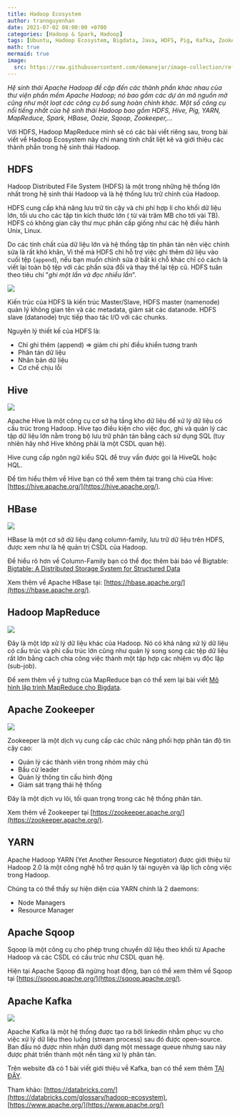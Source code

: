 ```yaml
---
title: Hadoop Ecosystem
author: trannguyenhan
date: 2021-07-02 08:00:00 +0700
categories: [Hadoop & Spark, Hadoop]
tags: [Ubuntu, Hadoop Ecosystem, Bigdata, Java, HDFS, Pig, Kafka, Zookeeper, Hive, HBase, Sqoop]
math: true
mermaid: true
image:
  src: https://raw.githubusercontent.com/demanejar/image-collection/refs/heads/main/HadoopEcosystem/hadoop_ecosystem_banner.jpg
---
```


*Hệ sinh thái Apache Hadoop đề cập đến các thành phần khác nhau của thư viện phần mềm Apache Hadoop; nó bao gồm các dự án mã nguồn mở cũng như một loạt các công cụ bổ sung hoàn chỉnh khác. Một số công cụ nổi tiếng nhất của hệ sinh thái Hadoop bao gồm HDFS, Hive, Pig, YARN, MapReduce, Spark, HBase, Oozie, Sqoop, Zookeeper,...* 

Với HDFS, Hadoop MapReduce mình sẽ có các bài viết riêng sau, trong bài viết về Hadoop Ecosystem này chỉ mang tính chất liệt kê và giới thiệu các thành phần trong hệ sinh thái Hadoop. 

## HDFS 

Hadoop Distributed File System (HDFS) là một trong những hệ thống lớn nhất trong hệ sinh thái Hadoop và là hệ thống lưu trữ chính của Hadoop.

HDFS cung cấp khả năng lưu trữ tin cậy và chi phí hợp lí cho khối dữ liệu lớn, tối ưu cho các tập tin kích thước lớn ( từ vài trăm MB cho tới vài TB). HDFS có không gian cây thư mục phân cấp giống như các hệ điều hành Unix, Linux.

Do các tính chất của dữ liệu lớn và hệ thống tập tin phân tán nên việc chỉnh sửa là rất khó khăn, Vì thế mà HDFS chỉ hỗ trợ việc ghi thêm dữ liệu vào cuối tệp (`append`), nếu bạn muốn chỉnh sửa ở bất kì chỗ khác chỉ có cách là viết lại toàn bộ tệp với các phần sửa đổi và thay thế lại tệp cũ. HDFS tuân theo tiêu chí "*ghi một lần và đọc nhiều lần*".

![](https://raw.githubusercontent.com/demanejar/image-collection/refs/heads/main/HadoopEcosystem/hdfs_archi.jpg)

Kiến trúc của HDFS là kiến trúc Master/Slave, HDFS master (namenode) quản lý không gian tên và các metadata, giám sát các datanode. HDFS slave (datanode) trực tiếp thao tác I/O với các chunks.

Nguyên lý thiết kế của HDFS là: 
- Chỉ ghi thêm (append) => giảm chi phí điều khiển tương tranh
- Phân tán dữ liệu
- Nhân bản dữ liệu
- Cơ chế chịu lỗi

## Hive

![](https://raw.githubusercontent.com/demanejar/image-collection/refs/heads/main/HadoopEcosystem/hive_logo.jpg)

Apache Hive là một công cụ cơ sở hạ tầng kho dữ liệu để xử lý dữ liệu có cấu trúc trong Hadoop. Hive tạo điều kiện cho việc đọc, ghi và quản lý các tập dữ liệu lớn nằm trong bộ lưu trữ phân tán bằng cách sử dụng SQL (tuy nhiên hãy nhớ Hive không phải là một CSDL quan hệ).

Hive cung cấp ngôn ngữ kiểu SQL để truy vấn được gọi là HiveQL hoặc HQL.

Để tìm hiểu thêm về Hive bạn có thể xem thêm tại trang chủ của Hive: [https://hive.apache.org/](https://hive.apache.org/).

## HBase

![](https://raw.githubusercontent.com/demanejar/image-collection/refs/heads/main/HadoopEcosystem/hbase_logo.jpg)

HBase là một cơ sở dữ liệu dạng column-family, lưu trữ dữ liệu trên HDFS, được xem như là hệ quản trị CSDL của Hadoop.

Để hiểu rõ hơn về Column-Family bạn có thể đọc thêm bài báo về Bigtable: [Bigtable: A Distributed Storage System for Structured Data](https://github.com/demanejar/download-folder/blob/main/chang.pdf)

Xem thêm về Apache HBase tại: [https://hbase.apache.org/](https://hbase.apache.org/).

## Hadoop MapReduce

![](https://raw.githubusercontent.com/demanejar/image-collection/refs/heads/main/HadoopEcosystem/hadoop_mapreduce_flow_ecosystem.jpg)

Đây là một lớp xử lý dữ liệu khác của Hadoop. Nó có khả năng xử lý dữ liệu có cấu trúc và phi cấu trúc lớn cũng như quản lý song song các tệp dữ liệu rất lớn bằng cách chia công việc thành một tập hợp các nhiệm vụ độc lập (sub-job).

Để xem thêm về ý tưởng của MapReduce bạn có thể xem lại bài viết [Mô hình lập trình MapReduce cho Bigdata](https://demanejar.github.io/posts/mapreduce-programming-model/).

## Apache Zookeeper

![](https://raw.githubusercontent.com/demanejar/image-collection/refs/heads/main/HadoopEcosystem/zoopkeeper_logo.jpg)

Zookeeper là một dịch vụ cung cấp các chức năng phối hợp phân tán độ tin cậy cao: 

- Quản lý các thành viên trong nhóm máy chủ 
- Bầu cử leader
- Quản lý thông tin cấu hình động 
- Giám sát trạng thái hệ thống

Đây là một dịch vụ lõi, tối quan trọng trong các hệ thống phân tán. 

Xem thêm về Zookeeper tại [https://zookeeper.apache.org/](https://zookeeper.apache.org/).

## YARN

Apache Hadoop YARN (Yet Another Resource Negotiator) được giới thiệu từ Hadoop 2.0 là một công nghệ hỗ trợ quản lý tài nguyên và lập lịch công việc trong Hadoop.

Chúng ta có thể thấy sự hiện diện của YARN chính là 2 daemons: 

- Node Managers
- Resource Manager

## Apache Sqoop

Sqoop là một công cụ cho phép trung chuyển dữ liệu theo khối từ Apache Hadoop và các CSDL có cấu trúc như CSDL quan hệ.

Hiện tại Apache Sqoop đã ngừng hoạt động, bạn có thể xem thêm về Sqoop tại [https://sqoop.apache.org/](https://sqoop.apache.org/).

## Apache Kafka

![](https://raw.githubusercontent.com/demanejar/image-collection/refs/heads/main/HadoopEcosystem/kafka_logo.jpg)

Apache Kafka là một hệ thống được tạo ra bởi linkedin nhằm phục vụ cho việc xử lý dữ liệu theo luồng (stream process) sau đó được open-source. Ban đầu nó được nhìn nhận dưới dạng một message queue nhưng sau này được phát triển thành một nền tảng xử lý phân tán.

Trên website đã có 1 bài viết giới thiệu về Kafka, bạn có thể xem thêm [TẠI ĐÂY](https://demanejar.github.io/posts/Kafka-In-Depth/).

Tham khảo: [https://databricks.com/](https://databricks.com/glossary/hadoop-ecosystem), [https://www.apache.org/](https://www.apache.org/)
